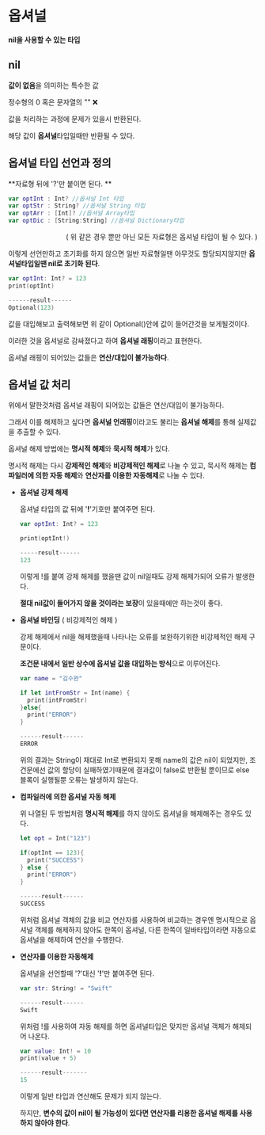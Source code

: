 # 옵셔널

**nil을 사용할 수 있는 타입**



## nil

**값이 없음**을 의미하는 특수한 값

정수형의 0 혹은 문자열의 ""   ❌

값을 처리하는 과정에 문제가 있을시 반환된다.

해당 값이 **옵셔널**타입일때만 반환될 수 있다.



## 옵셔널 타입 선언과 정의

**자료형 뒤에 '?'만 붙이면 된다. **

```swift
var optInt : Int? //옵셔널 Int 타입
var optStr : String? //옵셔널 String 타입
var optArr : [Int]? //옵셔널 Array타입
var optDic : [String:String] //옵셔널 Dictionary타입
```

<div style="text-align: right"> ( 위 같은 경우 뿐만 아닌 모든 자료형은 옵셔널 타입이 될 수 있다. )</div>

이렇게 선언만하고 초기화를 하지 않으면 일반 자료형일땐 아무것도 할당되지않지만 **옵셔널타입일땐 nil로 초기화 된다**.

```swift
var optInt: Int? = 123
print(optInt)

------result------
Optional(123)
```

값을 대입해보고 출력해보면 위 같이 Optional()안에 값이 들어간것을 보게될것이다.

이러한 것을 옵셔널로 감싸졌다고 하여 **옵셔널 래핑**이라고 표현한다.

옵셔널 래핑이 되어있는 값들은 **연산/대입이 불가능하다**.



## 옵셔널 값 처리

위에서 말한것처럼 옵셔널 래핑이 되어있는 값들은 연산/대입이 불가능하다.

그래서 이를 해제하고 싶다면 **옵셔널 언래핑**이라고도 불리는 **옵셔널 해제**를 통해 실제값을 추출할 수 있다.

옵셔널 해제 방법에는 **명시적 해제**와 **묵시적 해제**가 있다.

명시적 해제는 다시 **강제적인 해제**와 **비강제적인 해제**로 나눌 수 있고, 묵시적 해제는 **컴파일러에 의한 자동 해제**와 **연산자를 이용한 자동해제**로 나눌 수 있다.

* **옵셔널 강제 해제**

  옵셔널 타입의 값 뒤에 '**!**'기호만 붙여주면 된다.

  ```swift
  var optInt: Int? = 123
  
  print(optInt!)
  
  -----result------
  123
  ```

  이렇게 !를 붙여 강제 해제를 했을땐 값이 nil일때도 강제 해제가되어 오류가 발생한다.

  **절대 nil값이 들어가지 않을 것이라는 보장**이 있을때에만 하는것이 좋다.

  

* **옵셔널 바인딩** ( 비강제적인 해제 )

  강제 해제에서 nil을 해제했을때 나타나는 오류를 보완하기위한 비강제적인 해제 구문이다.

  **조건문 내에서 일반 상수에 옵셔널 값을 대입하는 방식**으로 이루어진다.

  ```swift
  var name = "김수완"
  
  if let intFromStr = Int(name) {
    print(intFromStr)
  }else{
    print("ERROR")
  }
  
  ------result------
  ERROR
  ```

  위의 결과는 String이 재대로 Int로 변환되지 못해 name의 값은 nil이 되었지만, 조건문에선 값의 할당이 실패하였기때문에 결과값이 false로 반환될 뿐이므로 else 블록이 실행될뿐 오류는 발생하지 않는다.

  

* **컴파일러에 의한 옵셔널 자동 해제**

  위 나열된 두 방법처럼 **명시적 해제**를 하지 않아도 옵셔널을 해제해주는 경우도 있다.

  ```swift
  let opt = Int("123")
  
  if(optInt == 123){
    print("SUCCESS")
  } else {
    print("ERROR")
  }
  
  ------result------
  SUCCESS
  ```

  위처럼 옵셔널 객체의 값을 비교 연산자를 사용하여 비교하는 경우엔 명시적으로 옵셔널 객체를 해제하지 않아도 한쪽이 옵셔널, 다른 한쪽이 일바타입이라면 자동으로 옵셔널을 해제하여 연산을 수행한다.

  

* **연산자를 이용한 자동해제**

  옵셔널을 선언할때 '?'대신 '**!**'만 붙여주면 된다.

  ```swift
  var str: String! = "Swift"
  
  ------result------
  Swift
  ```

  위처럼 !를 사용하여 자동 해제를 하면 옵셔널타입은 맞지만 옵셔널 객체가 해제되어 나온다.

  ```swift
  var value: Int! = 10
  print(value + 5)
  
  ------result-------
  15
  ```

  이렇게 일반 타입과 연산해도 문제가 되지 않는다.

  하지만, **변수의 값이 nil이 될 가능성이 있다면 연산자를 리용한 옵셔널 해제를 사용하지 않아야 한다**.